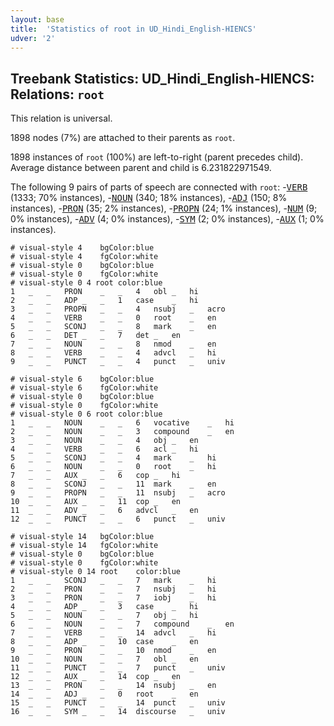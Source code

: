 ```yaml
---
layout: base
title:  'Statistics of root in UD_Hindi_English-HIENCS'
udver: '2'
---
```


## Treebank Statistics: UD_Hindi_English-HIENCS: Relations: `root`

This relation is universal.

1898 nodes (7%) are attached to their parents as `root`.

1898 instances of `root` (100%) are left-to-right (parent precedes child).
Average distance between parent and child is 6.231822971549.

The following 9 pairs of parts of speech are connected with `root`: -<tt><a href="qhe_hiencs-pos-VERB.html">VERB</a></tt> (1333; 70% instances), -<tt><a href="qhe_hiencs-pos-NOUN.html">NOUN</a></tt> (340; 18% instances), -<tt><a href="qhe_hiencs-pos-ADJ.html">ADJ</a></tt> (150; 8% instances), -<tt><a href="qhe_hiencs-pos-PRON.html">PRON</a></tt> (35; 2% instances), -<tt><a href="qhe_hiencs-pos-PROPN.html">PROPN</a></tt> (24; 1% instances), -<tt><a href="qhe_hiencs-pos-NUM.html">NUM</a></tt> (9; 0% instances), -<tt><a href="qhe_hiencs-pos-ADV.html">ADV</a></tt> (4; 0% instances), -<tt><a href="qhe_hiencs-pos-SYM.html">SYM</a></tt> (2; 0% instances), -<tt><a href="qhe_hiencs-pos-AUX.html">AUX</a></tt> (1; 0% instances).


~~~ conllu
# visual-style 4	bgColor:blue
# visual-style 4	fgColor:white
# visual-style 0	bgColor:blue
# visual-style 0	fgColor:white
# visual-style 0 4 root	color:blue
1	_	_	PRON	_	_	4	obl	_	hi
2	_	_	ADP	_	_	1	case	_	hi
3	_	_	PROPN	_	_	4	nsubj	_	acro
4	_	_	VERB	_	_	0	root	_	en
5	_	_	SCONJ	_	_	8	mark	_	en
6	_	_	DET	_	_	7	det	_	en
7	_	_	NOUN	_	_	8	nmod	_	en
8	_	_	VERB	_	_	4	advcl	_	hi
9	_	_	PUNCT	_	_	4	punct	_	univ

~~~


~~~ conllu
# visual-style 6	bgColor:blue
# visual-style 6	fgColor:white
# visual-style 0	bgColor:blue
# visual-style 0	fgColor:white
# visual-style 0 6 root	color:blue
1	_	_	NOUN	_	_	6	vocative	_	hi
2	_	_	NOUN	_	_	3	compound	_	en
3	_	_	NOUN	_	_	4	obj	_	en
4	_	_	VERB	_	_	6	acl	_	hi
5	_	_	SCONJ	_	_	4	mark	_	hi
6	_	_	NOUN	_	_	0	root	_	hi
7	_	_	AUX	_	_	6	cop	_	hi
8	_	_	SCONJ	_	_	11	mark	_	en
9	_	_	PROPN	_	_	11	nsubj	_	acro
10	_	_	AUX	_	_	11	cop	_	en
11	_	_	ADV	_	_	6	advcl	_	en
12	_	_	PUNCT	_	_	6	punct	_	univ

~~~


~~~ conllu
# visual-style 14	bgColor:blue
# visual-style 14	fgColor:white
# visual-style 0	bgColor:blue
# visual-style 0	fgColor:white
# visual-style 0 14 root	color:blue
1	_	_	SCONJ	_	_	7	mark	_	hi
2	_	_	PRON	_	_	7	nsubj	_	hi
3	_	_	PRON	_	_	7	iobj	_	hi
4	_	_	ADP	_	_	3	case	_	hi
5	_	_	NOUN	_	_	7	obj	_	hi
6	_	_	NOUN	_	_	7	compound	_	en
7	_	_	VERB	_	_	14	advcl	_	hi
8	_	_	ADP	_	_	10	case	_	en
9	_	_	PRON	_	_	10	nmod	_	en
10	_	_	NOUN	_	_	7	obl	_	en
11	_	_	PUNCT	_	_	7	punct	_	univ
12	_	_	AUX	_	_	14	cop	_	en
13	_	_	PRON	_	_	14	nsubj	_	en
14	_	_	ADJ	_	_	0	root	_	en
15	_	_	PUNCT	_	_	14	punct	_	univ
16	_	_	SYM	_	_	14	discourse	_	univ

~~~


